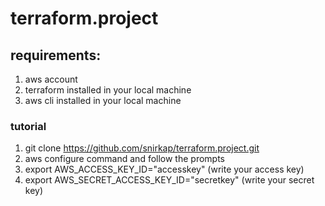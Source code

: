 # terraform.project
## requirements:
1. aws account
2. terraform installed in your local machine
3. aws cli installed in your local machine
### tutorial
1. git clone https://github.com/snirkap/terraform.project.git
2. aws configure command and follow the prompts
3. export AWS_ACCESS_KEY_ID="accesskey" (write your access key)
4. export AWS_SECRET_ACCESS_KEY_ID="secretkey" (write your secret key)



